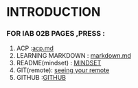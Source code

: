 # INTRODUCTION 

### FOR lAB 02B PAGES ,PRESS :

1. ACP :[acp.md](https://amarh-ayman.github.io/reading-notes/ACP)
2. LEARNING MARKDOWN : [markdown.md](https://amarh-ayman.github.io/reading-notes/Learning%20Markdown)
3. README(mindset) : [MINDSET](https://amarh-ayman.github.io/reading-notes/)
4. GIT(remote): [seeing your remote](https://amarh-ayman.github.io/reading-notes/Seeing%20Your%20Remote)
5. GITHUB :[GITHUB](https://amarh-ayman.github.io/reading-notes/github)
